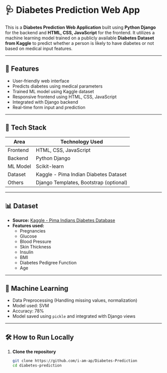 # 🩺 Diabetes Prediction Web App

This is a **Diabetes Prediction Web Application** built using **Python Django** for the backend and **HTML, CSS, JavaScript** for the frontend. It utilizes a machine learning model trained on a publicly available **Diabetes Dataset from Kaggle** to predict whether a person is likely to have diabetes or not based on medical input features.

---

## 🚀 Features

- User-friendly web interface
- Predicts diabetes using medical parameters
- Trained ML model using Kaggle dataset
- Responsive frontend using HTML, CSS, JavaScript
- Integrated with Django backend
- Real-time form input and prediction

---

## 📂 Tech Stack

| Area      | Technology Used               |
|-----------|-------------------------------|
| Frontend  | HTML, CSS, JavaScript         |
| Backend   | Python Django                 |
| ML Model  | Scikit-learn                  |
| Dataset   | Kaggle - Pima Indian Diabetes Dataset |
| Others    | Django Templates, Bootstrap (optional)

---

## 📊 Dataset

- **Source:** [Kaggle - Pima Indians Diabetes Database](https://www.kaggle.com/datasets/uciml/pima-indians-diabetes-database)
- **Features used:**
  - Pregnancies
  - Glucose
  - Blood Pressure
  - Skin Thickness
  - Insulin
  - BMI
  - Diabetes Pedigree Function
  - Age

---

## 🧠 Machine Learning

- Data Preprocessing (Handling missing values, normalization)
- Model used: SVM
- Accuracy: 78%
- Model saved using `pickle` and integrated with Django views

---

## 🛠️ How to Run Locally

1. **Clone the repository**
   ```bash
   git clone https://github.com/i-am-ap/Diabetes-Prediction
   cd diabetes-prediction
